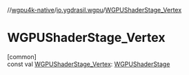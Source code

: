 //[wgpu4k-native](../../index.md)/[io.ygdrasil.wgpu](index.md)/[WGPUShaderStage_Vertex](-w-g-p-u-shader-stage_-vertex.md)

# WGPUShaderStage_Vertex

[common]\
const val [WGPUShaderStage_Vertex](-w-g-p-u-shader-stage_-vertex.md): [WGPUShaderStage](-w-g-p-u-shader-stage/index.md)